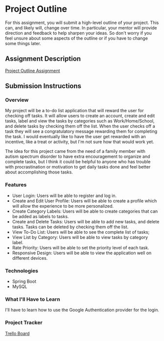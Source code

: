 # Project Outline
For this assignment, you will submit a high-level outline of your project. This can, and likely will, change over time. In particular, your mentor will provide direction and feedback to help sharpen your ideas. So don't worry if you feel unsure about some aspects of the outline or if you have to change some things later.

## Assignment Description
[Project Outline Assignment](https://education.launchcode.org/liftoff/modules/assignments/project-outline)

## Submission Instructions

### Overview
My project will be a to-do list application that will reward the user for checking off tasks. It will allow users to create an account, create and edit tasks, label and view the tasks by categories such as Work/Home/School, and delete tasks by checking them off the list. When the user checks off a task they will see a congratulatory message rewarding them for completing the task. I would eventually like to have the user get rewarded with an incentive, like a treat or activity, but I'm not sure how that would work yet. 

The idea for this project came from the need of a family member with autism spectrum disorder to have extra encouragement to organize and complete tasks, but I think it could be helpful to anyone who has trouble with procrastination or motivation to get daily tasks done and feel better about accomplishing those tasks.

### Features
- User Login: Users will be able to register and log in. 
- Create and Edit User Profile: Users will be able to create a profile which will allow the experience to be more personalized.
- Create Category Labels: Users will be able to create categories that can be added as labels to tasks.
- Create and Delete Tasks: Users will be able to add new tasks, and delete tasks. Tasks can be deleted by checking them off the list. 
- View To-Do List: Users will be able to see the complete list of tasks;
- View List by Category: Users will be able to view tasks by category label.
- Rate Priority: Users will be able to set the priority level of each task.
- Responsive Design: Users will be able to view the application well on different devices.

### Technologies
- Spring Boot
- MySQL


### What I'll Have to Learn
I'll have to learn how to use the Google Authentication provider for the login. 
### Project Tracker

[Trello Board](https://trello.com/b/2838XkH9/liftoff)
